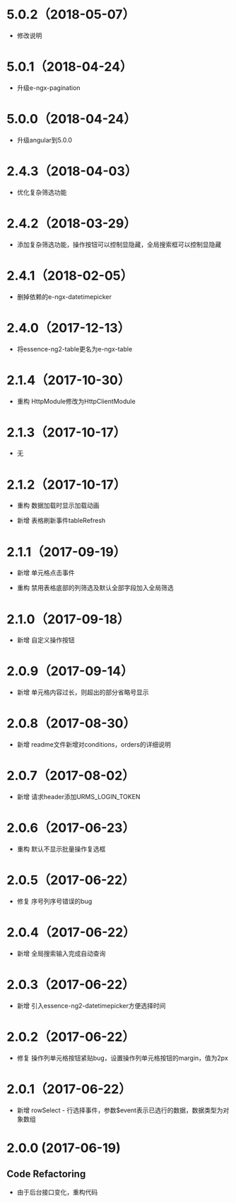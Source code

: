 # 5.0.2（2018-05-07）

- 修改说明

# 5.0.1（2018-04-24）

- 升级e-ngx-pagination

# 5.0.0（2018-04-24）

- 升级angular到5.0.0

# 2.4.3（2018-04-03）

- 优化复杂筛选功能

# 2.4.2（2018-03-29）

- 添加复杂筛选功能，操作按钮可以控制显隐藏，全局搜索框可以控制显隐藏

# 2.4.1（2018-02-05）

- 删掉依赖的e-ngx-datetimepicker

# 2.4.0（2017-12-13）

- 将essence-ng2-table更名为e-ngx-table

# 2.1.4（2017-10-30）

- 重构 HttpModule修改为HttpClientModule

# 2.1.3（2017-10-17）

- 无

# 2.1.2（2017-10-17）

- 重构 数据加载时显示加载动画

- 新增 表格刷新事件tableRefresh

# 2.1.1（2017-09-19）

- 新增 单元格点击事件

- 重构 禁用表格底部的列筛选及默认全部字段加入全局筛选

# 2.1.0（2017-09-18）

- 新增 自定义操作按钮

# 2.0.9（2017-09-14）

- 新增 单元格内容过长，则超出的部分省略号显示

# 2.0.8（2017-08-30）

- 新增 readme文件新增对conditions，orders的详细说明

# 2.0.7（2017-08-02）

- 新增 请求header添加URMS_LOGIN_TOKEN

# 2.0.6（2017-06-23）

- 重构 默认不显示批量操作复选框

# 2.0.5（2017-06-22）

- 修复 序号列序号错误的bug

# 2.0.4（2017-06-22）

- 新增 全局搜索输入完成自动查询

# 2.0.3（2017-06-22）

- 新增 引入essence-ng2-datetimepicker方便选择时间

# 2.0.2（2017-06-22）

- 修复 操作列单元格按钮紧贴bug，设置操作列单元格按钮的margin，值为2px

# 2.0.1（2017-06-22）

- 新增 rowSelect - 行选择事件，参数$event表示已选行的数据，数据类型为对象数组

# 2.0.0 (2017-06-19)

## Code Refactoring

- 由于后台接口变化，重构代码
